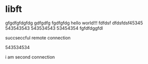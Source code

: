 # libft
gfgdfgfdgfdg 
gdfgdfg
fgdfgfdg
 hello world!!!
fdfdsf
dfdsfdsf45345
543543543
543534543
53454354
fgfdfdggfdl 

succseccful remote connection 

543534534

i am second connection 
